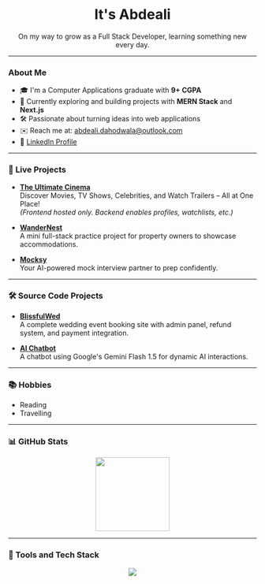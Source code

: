 <h1 align="center">It's Abdeali</h1>
<p align="center">
  On my way to grow as a Full Stack Developer, learning something new every day.
</p>


---

### About Me

- 🎓 I'm a Computer Applications graduate with **9+ CGPA**
- 🌱 Currently exploring and building projects with **MERN Stack** and **Next.js**
- 🛠️ Passionate about turning ideas into web applications
- ✉️ Reach me at: [abdeali.dahodwala@outlook.com](mailto:abdeali.dahodwala@outlook.com)
- 🔗 [LinkedIn Profile](https://www.linkedin.com/in/abdeali-dahodwala-169083268/)

---

### 🚀 Live Projects

- **[The Ultimate Cinema](https://the-ultimate-cinema.vercel.app/)**  
  Discover Movies, TV Shows, Celebrities, and Watch Trailers – All at One Place!  
  *(Frontend hosted only. Backend enables profiles, watchlists, etc.)*

- **[WanderNest](https://wandernest-d9uf.onrender.com/)**  
  A mini full-stack practice project for property owners to showcase accommodations.

- **[Mocksy](https://mocksy-2bgx.vercel.app/)**  
  Your AI-powered mock interview partner to prep confidently.

---

### 🛠️ Source Code Projects

- **[BlissfulWed](https://github.com/Abdeali1310/BlissfulWed)**  
  A complete wedding event booking site with admin panel, refund system, and payment integration.

- **[AI Chatbot](https://github.com/Abdeali1310/AI-chatbot)**  
  A chatbot using Google's Gemini Flash 1.5 for dynamic AI interactions.

---

### 📚 Hobbies

- Reading  
- Travelling

---

### 📊 GitHub Stats

<p align="center">
  <img src="https://github-readme-stats.vercel.app/api/top-langs/?username=Abdeali1310&layout=compact&theme=blueberry" height="150"/>
</p>

---

### 🧰 Tools and Tech Stack
<p align="center">
  <img src="https://skillicons.dev/icons?i=react,nextjs,nodejs,express,mongodb,js,ts,html,css,tailwind,redux,materialui,postman,git,github" />
</p>
